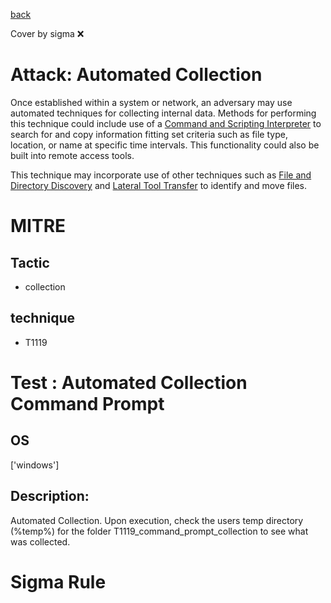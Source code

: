 [back](../index.md)

Cover by sigma :x: 

# Attack: Automated Collection

 Once established within a system or network, an adversary may use automated techniques for collecting internal data. Methods for performing this technique could include use of a [Command and Scripting Interpreter](https://attack.mitre.org/techniques/T1059) to search for and copy information fitting set criteria such as file type, location, or name at specific time intervals. This functionality could also be built into remote access tools. 

This technique may incorporate use of other techniques such as [File and Directory Discovery](https://attack.mitre.org/techniques/T1083) and [Lateral Tool Transfer](https://attack.mitre.org/techniques/T1570) to identify and move files.

# MITRE
## Tactic
  - collection

## technique
  - T1119

# Test : Automated Collection Command Prompt

## OS

 ['windows']

## Description:

 Automated Collection. Upon execution, check the users temp directory (%temp%) for the folder T1119_command_prompt_collection
to see what was collected.


# Sigma Rule
